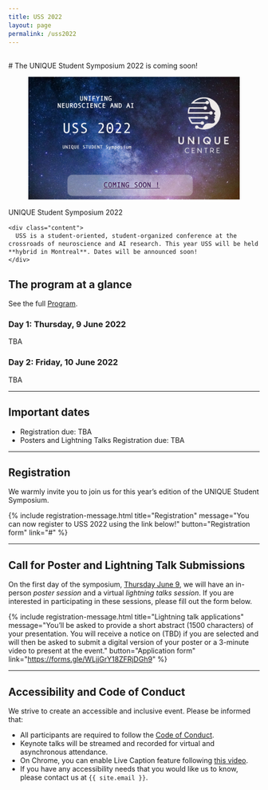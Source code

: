 ```yaml
---
title: USS 2022
layout: page
permalink: /uss2022
---
```


<br>
# The UNIQUE Student Symposium 2022 is coming soon!

<div class="card">
  <div class="card-image">
    <figure class="image is-5by2">
      <img src="assets/img/USS22_coming.jpg" alt="{{'USS22'}}">
    </figure>
  </div>
  <div class="card-content">
    <div class="media">
      <div class="media-content">
        <p class="title is-4">UNIQUE Student Symposium 2022</p>
      </div>
    </div>

    <div class="content">
      USS is a student-oriented, student-organized conference at the crossroads of neuroscience and AI research. This year USS will be held **hybrid in Montreal**. Dates will be announced soon!
    </div>
  </div>
</div>



## The program at a glance

See the full <a href="/schedule.html">Program</a>.

### Day 1: Thursday, 9 June 2022

TBA

### Day 2: Friday, 10 June 2022

TBA

---

## Important dates

* Registration due: TBA
* Posters and Lightning Talks Registration due: TBA

---

## Registration

We warmly invite you to join us for this year’s edition of the UNIQUE Student Symposium.

{% include registration-message.html title="Registration" message="You can now register to USS 2022 using the link below!" button="Registration form" link="#" %}

---

## Call for Poster and Lightning Talk Submissions

On the first day of the symposium, [Thursday June 9](schedule), we will have an in-person _poster session_ and a virtual _lightning talks session_. If you are interested in participating in these sessions, please fill out the form below.

{% include registration-message.html title="Lightning talk applications" message="You’ll be asked to provide a short abstract (1500 characters) of your presentation. You will receive a notice on (TBD) if you are selected and will then be asked to submit a digital version of your poster or a 3-minute video to present at the event." button="Application form" link="https://forms.gle/WLjjGrY18ZFRjDGh9" %}

---

## Accessibility and Code of Conduct

We strive to create an accessible and inclusive event. Please be informed that:

- All participants are required to follow the [Code of Conduct](coc).
- Keynote talks will be streamed and recorded for virtual and asynchronous attendance.
- On Chrome, you can enable Live Caption feature following [this video](https://www.youtube.com/embed/KDP8a5s8yaU).
- If you have any accessibility needs that you would like us to know, please contact us at `{{ site.email }}`.
